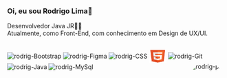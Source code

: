 ### Oi, eu sou Rodrigo Lima👋
Desenvolvedor Java JR🧑‍💻<br>
Atualmente, como Front-End, com conhecimento em Design de UX/UI.
##
<div style="display: inline_block">
 <img align="center" alt="rodrig-Bootstrap" alt = "Bootstrap" height="30" width="40" src="https://cdn.jsdelivr.net/gh/devicons/devicon/icons/bootstrap/bootstrap-original.svg"> 
<img align="center" alt="rodrig-Figma" alt = "Figma" height="30" width="40" src="https://cdn.jsdelivr.net/gh/devicons/devicon/icons/figma/figma-original.svg"> 
<img align="center" alt="rodrig-CSS" alt = "CSS" height="30" width="40" 
src="https://cdn.jsdelivr.net/gh/devicons/devicon/icons/css3/css3-original.svg"> 
<img align="center" alt="rodrig-HTML" height="30" width="40" src="https://raw.githubusercontent.com/devicons/devicon/master/icons/html5/html5-original.svg">
<img align="center" alt="rodrig-Git" alt = "Git" height="30" width="40"
src="https://cdn.jsdelivr.net/gh/devicons/devicon/icons/git/git-original.svg">
<img align="center" alt="rodrig-Java" alt = "Java" height="30" width="40" src="https://cdn.jsdelivr.net/gh/devicons/devicon/icons/java/java-original.svg">
 <img align="center" alt="rodrig-MySql" alt = "MySql" height="30" width="40" src="https://cdn.jsdelivr.net/gh/devicons/devicon/icons/mysql/mysql-original.svg">

<img align="right" alt="rodrig-pic" height="80" style="border-radius:80px;" src="https://i.pinimg.com/736x/0b/ff/dd/0bffdd84f52868861fd0e9cc0149aa1f.jpg?width=676&height=676">
</div>
